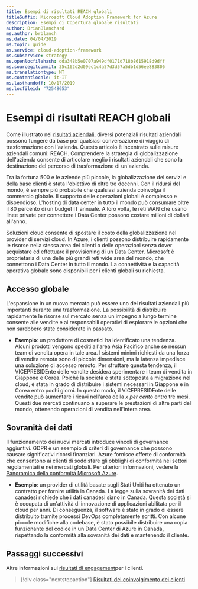 ```yaml
---
title: Esempi di risultati REACH globali
titleSuffix: Microsoft Cloud Adoption Framework for Azure
description: Esempi di Copertura globale risultati
author: BrianBlanchard
ms.author: brblanch
ms.date: 04/04/2019
ms.topic: guide
ms.service: cloud-adoption-framework
ms.subservice: strategy
ms.openlocfilehash: dda348b5e0707a949df0171d718b8615918d9dff
ms.sourcegitcommit: 35c162d2d09ec1c4a57d3d57a5db1d56ee883806
ms.translationtype: MT
ms.contentlocale: it-IT
ms.lasthandoff: 10/17/2019
ms.locfileid: "72548653"
---
```

# <a name="examples-of-global-reach-outcomes"></a>Esempi di risultati REACH globali

Come illustrato nei [risultati aziendali](./index.md), diversi potenziali risultati aziendali possono fungere da base per qualsiasi conversazione di viaggio di trasformazione con l'azienda. Questo articolo è incentrato sulle misure aziendali comuni: REACH. Comprendere la strategia di globalizzazione dell'azienda consente di articolare meglio i risultati aziendali che sono la destinazione del percorso di trasformazione di un'azienda.

Tra la fortuna 500 e le aziende più piccole, la globalizzazione dei servizi e della base clienti è stata l'obiettivo di oltre tre decenni. Con il ridursi del mondo, è sempre più probabile che qualsiasi azienda coinvolga il commercio globale. Il supporto delle operazioni globali è complesso e dispendioso. L'hosting di data center in tutto il mondo può consumare oltre il 80 percento di un budget IT annuale. A loro volta, le reti WAN che usano linee private per connettere i Data Center possono costare milioni di dollari all'anno.

Soluzioni cloud consente di spostare il costo della globalizzazione nel provider di servizi cloud. In Azure, i clienti possono distribuire rapidamente le risorse nella stessa area dei clienti o delle operazioni senza dover acquistare ed effettuare il provisioning di un Data Center. Microsoft è proprietaria di una delle più grandi reti wide area del mondo, che connettono i Data Center in tutto il mondo. La connettività e la capacità operativa globale sono disponibili per i clienti globali su richiesta.

## <a name="global-access"></a>Accesso globale

L'espansione in un nuovo mercato può essere uno dei risultati aziendali più importanti durante una trasformazione. La possibilità di distribuire rapidamente le risorse sul mercato senza un impegno a lungo termine consente alle vendite e ai responsabili operativi di esplorare le opzioni che non sarebbero state considerate in passato.

- **Esempio**: un produttore di cosmetici ha identificato una tendenza. Alcuni prodotti vengono spediti all'area Asia Pacifico anche se nessun team di vendita opera in tale area. I sistemi minimi richiesti da una forza di vendita remota sono di piccole dimensioni, ma la latenza impedisce una soluzione di accesso remoto. Per sfruttare questa tendenza, il VICEPRESIDEnte delle vendite desidera sperimentare i team di vendita in Giappone e Corea. Poiché la società è stata sottoposta a migrazione nel cloud, è stata in grado di distribuire i sistemi necessari in Giappone e in Corea entro pochi giorni. In questo modo, il VICEPRESIDEnte delle vendite può aumentare i ricavi nell'area della _x per cento_ entro tre mesi. Questi due mercati continuano a superare le prestazioni di altre parti del mondo, ottenendo operazioni di vendita nell'intera area.

## <a name="data-sovereignty"></a>Sovranità dei dati

Il funzionamento dei nuovi mercati introduce vincoli di governance aggiuntivi. GDPR è un esempio di criteri di governance che possono causare significativi ricorsi finanziari. Azure fornisce offerte di conformità che consentono ai clienti di soddisfare gli obblighi di conformità nei settori regolamentati e nei mercati globali. Per ulteriori informazioni, vedere la [Panoramica della conformità Microsoft Azure](https://aka.ms/AzureCompliance).

- **Esempio**: un provider di utilità basate sugli Stati Uniti ha ottenuto un contratto per fornire utilità in Canada. La legge sulla sovranità dei dati canadesi richiede che i dati canadesi siano in Canada. Questa società si è occupata di un'attività di innovazione di applicazioni abilitata per il cloud per anni. Di conseguenza, il software è stato in grado di essere distribuito tramite processi DevOps completamente scritti. Con alcune piccole modifiche alla codebase, è stato possibile distribuire una copia funzionante del codice in un Data Center di Azure in Canada, rispettando la conformità alla sovranità dei dati e mantenendo il cliente.

## <a name="next-steps"></a>Passaggi successivi

Altre informazioni sui [risultati di engagement](./engagement-outcomes.md)per i clienti.

> [!div class="nextstepaction"]
> [Risultati del coinvolgimento dei clienti](./engagement-outcomes.md)
